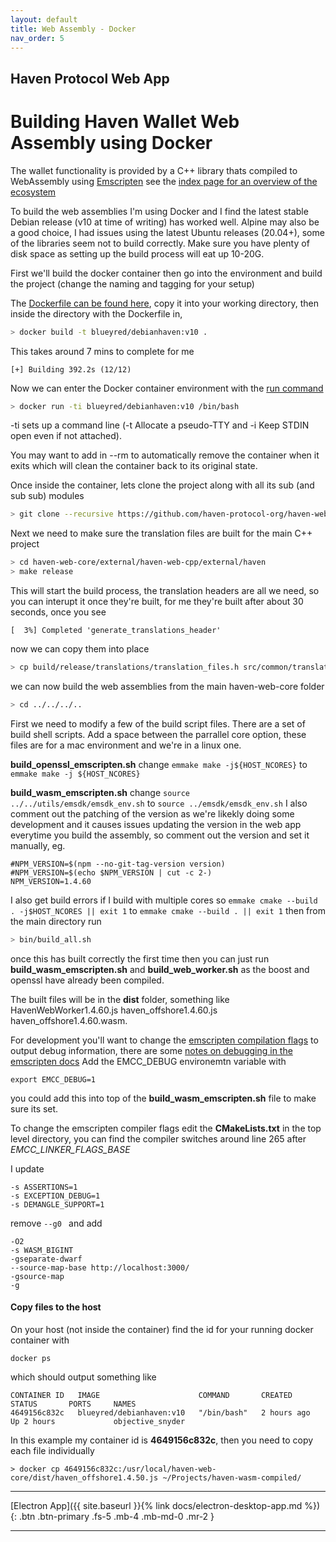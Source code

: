 ```yaml
---
layout: default
title: Web Assembly - Docker
nav_order: 5
---
```

## Haven Protocol Web App
# Building Haven Wallet Web Assembly using Docker

The wallet functionality is provided by a C++ library thats compiled to WebAssembly using [Emscripten](https://emscripten.org/) see the [index page for an overview of the ecosystem](index.md)

To build the web assemblies I'm using Docker and I find the latest stable Debian release (v10 at time of writing) has worked well. Alpine may also be a good choice, I had issues using the latest Ubuntu releases (20.04+), some of the libraries seem not to build correctly. Make sure you have plenty of disk space as setting up the build process will eat up 10-20G.

First we'll build the docker container then go into the environment and build the project (change the naming and tagging for your setup)

The [Dockerfile can be found here](scripts/Dockerfile), copy it into your working directory, then inside the directory with the Dockerfile in,

```bash
> docker build -t blueyred/debianhaven:v10 .
```
This takes around 7 mins to complete for me
```
[+] Building 392.2s (12/12) 
```

Now we can enter the Docker container environment with the [run command](https://docs.docker.com/engine/reference/commandline/run/)

```bash
> docker run -ti blueyred/debianhaven:v10 /bin/bash
```
-ti sets up a command line (-t Allocate a pseudo-TTY and -i Keep STDIN open even if not attached).

You may want to add in --rm to automatically remove the container when it exits which will clean the container back to its original state.

Once inside the container, lets clone the project along with all its sub (and sub sub) modules

```bash
> git clone --recursive https://github.com/haven-protocol-org/haven-web-core.git
```
Next we need to make sure the translation files are built for the main C++ project

```bash
> cd haven-web-core/external/haven-web-cpp/external/haven
> make release
```
 
This will start the build process, the translation headers are all we need, so you can interupt it once they're built, for me they're built after about 30 seconds, once you see
```
[  3%] Completed 'generate_translations_header'
```
now we can copy them into place
```bash
> cp build/release/translations/translation_files.h src/common/translation_files.h
```
we can now build the web assemblies from the main haven-web-core folder

```bash
> cd ../../../..

```
First we need to modify a few of the build script files. There are a set of build shell scripts.
Add a space between the parrallel core option, these files are for a mac environment and we're in a linux one.

**build_openssl_emscripten.sh**
change
```emmake make -j${HOST_NCORES}``` 
to
```emmake make -j ${HOST_NCORES}```

**build_wasm_emscripten.sh**
change
```source ../../utils/emsdk/emsdk_env.sh```
to
```source ../emsdk/emsdk_env.sh```
I also comment out the patching of the version as we're likekly doing some development and it causes issues updating the version in the web app everytime you build the assembly, so comment out the version and set it manually, eg.

```
#NPM_VERSION=$(npm --no-git-tag-version version)
#NPM_VERSION=$(echo $NPM_VERSION | cut -c 2-)
NPM_VERSION=1.4.60
```

I also get build errors if I build with multiple cores so
```emmake cmake --build . -j$HOST_NCORES || exit 1```
to
```emmake cmake --build . || exit 1```
then from the main directory run
```bash
> bin/build_all.sh
```
once this has built correctly the first time then you can just run **build_wasm_emscripten.sh** and **build_web_worker.sh** as the boost and openssl have already been compiled.

The built files will be in the **dist** folder, something like HavenWebWorker1.4.60.js haven_offshore1.4.60.js  haven_offshore1.4.60.wasm.

For development you'll want to change the [emscripten compilation flags](https://emscripten.org/docs/tools_reference/emcc.html) to output debug information, there are some [notes on debugging in the emscripten docs](https://emscripten.org/docs/porting/Debugging.html)
Add the EMCC_DEBUG environemtn variable with 
```
export EMCC_DEBUG=1
```
you could add this into top of the **build_wasm_emscripten.sh** file to make sure its set.

To change the emscripten compiler flags edit the **CMakeLists.txt** in the top level directory, you can find the compiler switches around line 265 after *EMCC_LINKER_FLAGS_BASE*

I update 
```
-s ASSERTIONS=1 
-s EXCEPTION_DEBUG=1 
-s DEMANGLE_SUPPORT=1 
```
remove ```--g0 ```
and add
```
-O2 
-s WASM_BIGINT 
-gseparate-dwarf 
--source-map-base http://localhost:3000/ 
-gsource-map 
-g
```

#### Copy files to the host

On your host (not inside the container) find the id for your running docker container with
```
docker ps
```
which should output something like
```
CONTAINER ID   IMAGE                      COMMAND       CREATED       STATUS       PORTS     NAMES
4649156c832c   blueyred/debianhaven:v10   "/bin/bash"   2 hours ago   Up 2 hours             objective_snyder
```
In this example my container id is **4649156c832c**, then you need to copy each file individually
```
> docker cp 4649156c832c:/usr/local/haven-web-core/dist/haven_offshore1.4.50.js ~/Projects/haven-wasm-compiled/
```


<!---

For me this outputs
```
[+] Building 392.2s (12/12) FINISHED                                                                                                                   
 => [internal] load build definition from Dockerfile                                                                                              0.0s
 => => transferring dockerfile: 2.10kB                                                                                                            0.0s
 => [internal] load .dockerignore                                                                                                                 0.0s
 => => transferring context: 2B                                                                                                                   0.0s
 => [internal] load metadata for docker.io/library/debian:10-slim                                                                                 2.5s
 => [1/8] FROM docker.io/library/debian:10-slim@sha256:c8152821b158dd171b4acf92afb0a58fc2faa179a7e0af8ace358fbe1668e99d                           8.4s
 => => resolve docker.io/library/debian:10-slim@sha256:c8152821b158dd171b4acf92afb0a58fc2faa179a7e0af8ace358fbe1668e99d                           0.0s
 => => sha256:c8152821b158dd171b4acf92afb0a58fc2faa179a7e0af8ace358fbe1668e99d 1.85kB / 1.85kB                                                    0.0s
 => => sha256:ad3a7712a9e3ac324bee1ee2a214be0fdf365ac7ecdd979240fe24edfbd485b4 529B / 529B                                                        0.0s
 => => sha256:df0140a4030c28adc1eee2db92287eaaa736c9c354324506116301ce42588750 1.46kB / 1.46kB                                                    0.0s
 => => sha256:33847f680f63fb1b343a9fc782e267b5abdbdb50d65d4b9bd2a136291d67cf75 27.15MB / 27.15MB                                                  6.5s
 => => extracting sha256:33847f680f63fb1b343a9fc782e267b5abdbdb50d65d4b9bd2a136291d67cf75                                                         1.8s
 => [2/8] RUN set -ex &&     apt-get update &&     apt-get upgrade &&     apt-get --no-install-recommends --yes install     build-essential     173.8s
 => [3/8] RUN mkdir -p /usr/share/man/man1 /usr/share/man/man2                                                                                    0.3s 
 => [4/8] RUN set -ex &&  apt-get --no-install-recommends --yes install default-jdk                                                              85.0s 
 => [5/8] RUN set -ex && update-alternatives --install /usr/bin/python python /usr/bin/python2.7 1 && update-alternatives --install /usr/bin/pyt  0.3s 
 => [6/8] WORKDIR /usr/local                                                                                                                      0.0s 
 => [7/8] RUN set -ex     && git clone https://github.com/emscripten-core/emsdk.git     && cd emsdk     && ./emsdk install latest-upstream      105.5s 
 => [8/8] RUN /bin/bash -c "source /usr/local/emsdk/emsdk_env.sh"                                                                                 0.6s 
 => exporting to image                                                                                                                           15.6s 
 => => exporting layers                                                                                                                          15.6s 
 => => writing image sha256:3caf70462acbd7a346e401edcd501f5a6e1aadc21aeb935eae31ae0f1ecc9a6c                                                      0.0s 
 => => naming to docker.io/blueyred/debianhaven:v10                                                                                               0.0s
 ```
-->



<!---
#
# Note if running in a Virtualbox shared folder
#
# test by doing this:
# touch myfile.txt
# ln -s myfile.txt symbolicfile.txt
# ln: failed to create symbolic link 'symbolicfile.txt': Operation not permitted
#
#
# VirtualBox 6: How to enable symlinks for shared folders
# For security reasons, creating symbolic links in a shared folder is disabled in the guest OS (ticket 10085 and manual 5.3 Shared Folders). 
# If you trust your Linux guest OS, you can enable symlinking from the host OS with the following command:
#
# ~ $ VBoxManage setextradata "{VM_Name}" VBoxInternal2/SharedFoldersEnableSymlinksCreate/{Folder_Name} 1
#
# Replace {VM_Name} and {Folder_Name} with your own names. To get a list of names of your virtual machines, execute in the host console:
# ~ $ VBoxManage list vms
#
# You can also list information about a specific machine with:
# ~ $ VBoxManage showvminfo "VM_Name"
# Now you can start your Linux guest OS and create the symbolic link
# ~ $ sudo ln -s /media/sf_Websites /var/www/html
-->

---
[Electron App]({{ site.baseurl }}{% link docs/electron-desktop-app.md %}){: .btn .btn-primary .fs-5 .mb-4 .mb-md-0 .mr-2 }

---
